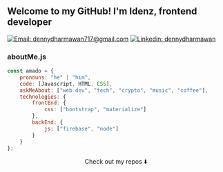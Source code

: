 ## Welcome to my GitHub! I'm Idenz, frontend developer

[![Email: dennydharmawan717@gmail.com](https://img.shields.io/badge/-denny-blue?style=flat-square&logo=Linkedin&logoColor=white&link=https://https://www.linkedin.com/in/denny-dharmawan/)](https://mailto:deb@empirerecords.biz?)
[![Linkedin: dennydharmawan](https://img.shields.io/badge/-denny-blue?style=flat-square&logo=Linkedin&logoColor=white&link=https://https://www.linkedin.com/in/denny-dharmawan/)](https://www.linkedin.com/in/denny-dharmawan/)

<!-- ![](https://visitor-badge.glitch.me/badge?page_id=amadoabaca.amadoabaca) -->

### aboutMe.js

```javascript
const amado = {
    pronouns: "he" | "him",
    code: [Javascript, HTML, CSS],
    askMeAbout: ["web dev", "tech", "crypto", "music", "coffee"],
    technologies: {
        frontEnd: {
            css: ["bootstrap", "materialize"]
        },
        backEnd: {
            js: ["firebase", "node"]
        }        
    }
};
```

<p align="center">
Check out my repos ⬇️  
</p>


<!---
idenz/idenz is a ✨ special ✨ repository because its `README.md` (this file) appears on your GitHub profile.
You can click the Preview link to take a look at your changes.
--->

